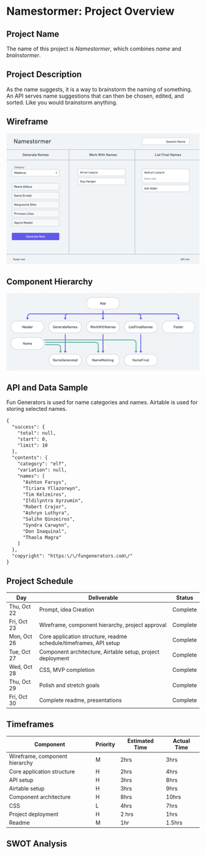 # Namestormer: Project Overview

## Project Name

The name of this project is *Namestormer*, which combines *name* and *brainstormer*.

## Project Description

As the name suggests, it is a way to brainstorm the naming of something. An API serves name suggestions that can then be chosen, edited, and sorted. Like you would brainstorm anything.

## Wireframe

<img src="public/wireframe.png" alt="Wireframe" />

## Component Hierarchy

<img src="public/component-hierarchy.png" alt="Component Hierarchy" />

## API and Data Sample

Fun Generators is used for name categories and names. Airtable is used for storing selected names.

```
{
  "success": {
    "total": null,
    "start": 0,
    "limit": 10
  },
  "contents": {
    "category": "elf",
    "variation": null,
    "names": [
      "Ashton Farsys",
      "Tiriara Yllazorwyn",
      "Tim Kelzeiros",
      "Ildilyntra Xyrzumin",
      "Robert Crajor",
      "Ashryn Luthyra",
      "Salihn Qinzeiros",
      "Syndra Carwynn",
      "Don Inaquinal",
      "Thaola Magra"
    ]
  },
  "copyright": "https:\/\/fungenerators.com\/"
}
```

## Project Schedule

|     Day     | Deliverable | Status
|-------------|-------------|--------
| Thu, Oct 22 | Prompt, idea Creation | Complete
| Fri, Oct 23 | Wireframe, component hierarchy, project approval | Complete
| Mon, Oct 26 | Core application structure, readme schedule/timeframes, API setup | Complete
| Tue, Oct 27 | Component architecture, Airtable setup, project deployment | Complete
| Wed, Oct 28 | CSS, MVP completion | Complete
| Thu, Oct 29 | Polish and stretch goals | Complete
| Fri, Oct 30 | Complete readme, presentations | Complete

## Timeframes

| Component | Priority | Estimated Time | Actual Time
|-----------|----------|----------------|-------------
| Wireframe, component hierarchy | M | 2hrs | 3hrs
| Core application structure | H | 2hrs | 4hrs
| API setup | H | 3hrs | 8hrs
| Airtable setup | H | 3hrs | 9hrs
| Component architecture | H | 8hrs | 10hrs
| CSS | L | 4hrs | 7hrs
| Project deployment | H | 2 hrs | 1hrs
| Readme | M | 1hr | 1.5hrs

## SWOT Analysis
